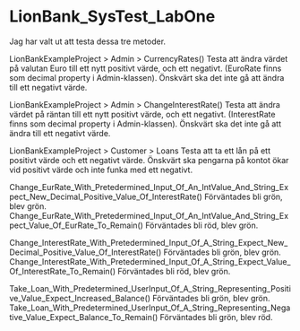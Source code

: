 # LionBank_SysTest_LabOne

Jag har valt ut att testa dessa tre metoder.

LionBankExampleProject > Admin > CurrencyRates()
Testa att ändra värdet på valutan Euro till ett nytt positivt värde, och ett negativt. (EuroRate finns som decimal property i Admin-klassen).
Önskvärt ska det inte gå att ändra till ett negativt värde.

LionBankExampleProject > Admin > ChangeInterestRate()
Testa att ändra värdet på räntan till ett nytt positivt värde, och ett negativt. (InterestRate finns som decimal property i Admin-klassen).
Önskvärt ska det inte gå att ändra till ett negativt värde.

LionBankExampleProject > Customer > Loans
Testa att ta ett lån på ett positivt värde och ett negativt värde.
Önskvärt ska pengarna på kontot ökar vid positivt värde och inte funka med ett negativt.


Change_EurRate_With_Pretedermined_Input_Of_An_IntValue_And_String_Expect_New_Decimal_Positive_Value_Of_InterestRate()
Förväntades bli grön, blev grön.
Change_EurRate_With_Pretedermined_Input_Of_An_IntValue_And_String_Expect_Value_Of_EurRate_To_Remain()
Förväntades bli röd, blev grön.

Change_InterestRate_With_Pretedermined_Input_Of_A_String_Expect_New_Decimal_Positive_Value_Of_InterestRate()
Förväntades bli grön, blev grön.
Change_InterestRate_With_Pretedermined_Input_Of_A_String_Expect_Value_Of_InterestRate_To_Remain()
Förväntades bli röd, blev grön.

Take_Loan_With_Predetermined_UserInput_Of_A_String_Representing_Positive_Value_Expect_Increased_Balance()
Förväntades bli grön, blev grön.
Take_Loan_With_Predetermined_UserInput_Of_A_String_Representing_Negative_Value_Expect_Balance_To_Remain()
Förväntades bli grön, blev röd.
